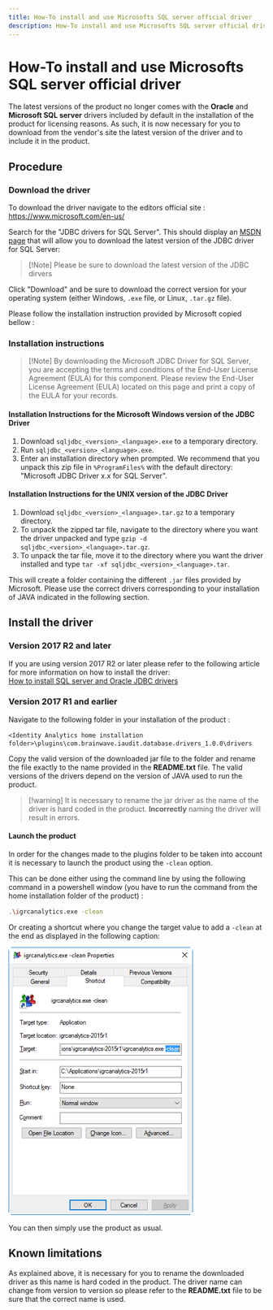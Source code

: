 ```yaml
---
title: How-To install and use Microsofts SQL server official driver
description: How-To install and use Microsofts SQL server official driver
---
```


# How-To install and use Microsofts SQL server official driver  

The latest versions of the product no longer comes with the **Oracle** and **Microsoft SQL server** drivers included by default in the installation of the product for licensing reasons. As such, it is now necessary for you to download from the vendor's site the latest version of the driver and to include it in the product.  

## Procedure

### Download the driver

To download the driver navigate to the editors official site : https://www.microsoft.com/en-us/  

Search for the "JDBC drivers for SQL Server". This should display an [MSDN page](https://docs.microsoft.com/en-us/sql/connect/jdbc/microsoft-jdbc-driver-for-sql-server) that will allow you to download the latest version of the JDBC driver for SQL Server:

> [!Note] Please be sure to download the latest version of the JDBC dirvers

Click "Download" and be sure to download the correct version for your operating system (either Windows, `.exe` file, or Linux, `.tar.gz` file).  

Please follow the installation instruction provided by Microsoft copied bellow :  

### Installation instructions

> [!Note] By downloading the Microsoft JDBC Driver for SQL Server, you are accepting the terms and conditions of the End-User License Agreement (EULA) for this component. Please review the End-User License Agreement (EULA) located on this page and print a copy of the EULA for your records.

#### Installation Instructions for the Microsoft Windows version of the JDBC Driver 

1. Download `sqljdbc_<version>_<language>.exe` to a temporary directory.  
2. Run `sqljdbc_<version>_<language>.exe`.  
3. Enter an installation directory when prompted. We recommend that you unpack this zip file in `%ProgramFiles%` with the default directory: "Microsoft JDBC Driver x.x for SQL Server".  

#### Installation Instructions for the UNIX version of the JDBC Driver

1. Download `sqljdbc_<version>_<language>.tar.gz` to a temporary directory.  
2. To unpack the zipped tar file, navigate to the directory where you want the driver unpacked and type `gzip -d sqljdbc_<version>_<language>.tar.gz`.  
3. To unpack the tar file, move it to the directory where you want the driver installed and type `tar -xf sqljdbc_<version>_<language>.tar`.

This will create a folder containing the different `.jar` files provided by Microsoft. Please use the correct drivers corresponding to your installation of JAVA indicated in the following section.

## Install the driver

### Version 2017 R2 and later

If you are using version 2017 R2 or later please refer to the following article for more information on how to install the driver:  
[How to install SQL server and Oracle JDBC drivers](../install-sql-server-oracle-jdbc-drivers)

### Version 2017 R1 and earlier

Navigate to the following folder in your installation of the product :  

```
<Identity Analytics home installation folder>\plugins\com.brainwave.iaudit.database.drivers_1.0.0\drivers
```

Copy the valid version of the downloaded jar file to the folder and rename the file exactly to the name provided in the **README.txt** file. The valid versions of the drivers depend on the version of JAVA used to run the product.

> [!warning] It is necessary to rename the jar driver as the name of the driver is hard coded in the product.
> **Incorrectly** naming the driver will result in errors.

#### Launch the product

In order for the changes made to the plugins folder to be taken into account it is necessary to launch the product using the `-clean` option.  

This can be done either using the command line by using the following command in a powershell window (you have to run the command from the home installation folder of the product) :  

```sh
.\igrcanalytics.exe -clean
```

Or creating a shortcut where you change the target value to add a `-clean` at the end as displayed in the following caption:  

![Clean Short Cut](./images/cleanShortcut.png "Clean Short Cut")

You can then simply use the product as usual.

## Known limitations

As explained above, it is necessary for you to rename the downloaded driver as this name is hard coded in the product. The driver name can change from version to version so please refer to the **README.txt** file to be sure that the correct name is used.  
